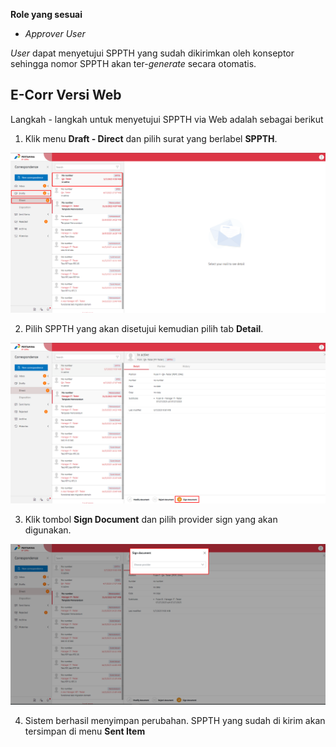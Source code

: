 **Role yang sesuai**

- *Approver User*

*User* dapat menyetujui SPPTH yang sudah dikirimkan oleh konseptor sehingga nomor SPPTH akan ter-*generate* secara otomatis. 

## **E-Corr Versi Web**

Langkah - langkah untuk menyetujui SPPTH via Web adalah sebagai berikut

1. Klik menu **Draft - Direct** dan pilih surat yang berlabel **SPPTH**.

![gambar](SPPTH/SPPTH_Web/SPPTH14.png)

2. Pilih SPPTH yang akan disetujui kemudian pilih tab **Detail**.

![gambar](SPPTH/SPPTH_Web/SPPTH15.png)

3. Klik tombol **Sign Document** dan pilih provider sign yang akan digunakan. 

![gambar](SPPTH/SPPTH_Web/SPPTH16.png)

4. Sistem berhasil menyimpan perubahan. SPPTH yang sudah di kirim akan tersimpan di menu **Sent Item**




